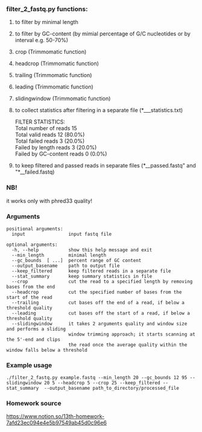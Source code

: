 ### filter_2_fastq.py functions:    
1. to filter by minimal length  
2. to filter by GC-content (by mimial percentage of G/C nucleotides or by interval e.g. 50-70%)  
3. crop (Trimmomatic function)  
4. headcrop (Trimmomatic function)   
5. trailing (Trimmomatic function)    
6. leading (Trimmomatic function)   
7. slidingwindow (Trimmomatic function)     
8. to collect statistics after filtering in a separate file (\*\_\__statistics.txt)  
  
   FILTER STATISTICS:  
   Total number of reads 15  
   Total valid reads 12 (80.0%)  
   Total failed reads 3 (20.0%)  
   Failed by length reads 3 (20.0%)  
   Failed by GC-content reads 0 (0.0%)  

9. to keep filtered and passed reads in separate files (\*\_\_passed.fastq" and "\*\_\_failed.fastq)  

### NB!  
it works only with phred33 quality!  

### Arguments  
```
positional arguments:
  input                input fastq file

optional arguments:
  -h, --help           show this help message and exit  
  --min_length         minimal length  
  --gc_bounds  [ ...]  percent range of GC content   
  --output_basename    path to output file  
  --keep_filtered      keep filtered reads in a separate file  
  --stat_summary       keep summary statistics in file  
  --crop               cut the read to a specified length by removing bases from the end  
  --headcrop           cut the specified number of bases from the start of the read  
  --trailing           cut bases off the end of a read, if below a threshold quality   
  --leading            cut bases off the start of a read, if below a threshold quality  
  --slidingwindow      it takes 2 arguments quality and window size and performs a sliding 
                       window trimming approach; it starts scanning at the 5'-end and clips 
                       the read once the average quality within the window falls below a threshold  
```
### Example usage  

```
./filter_2_fastq.py example.fastq --min_length 20 --gc_bounds 12 95 --slidingwindow 20 5 --headcrop 5 --crop 25 --keep_filtered --stat_summary  --output_basename path_to_directory/processed_file 
```

### Homework source
https://www.notion.so/13th-homework-7afd23ec094e4e5b97549ab45d0c96e6  
